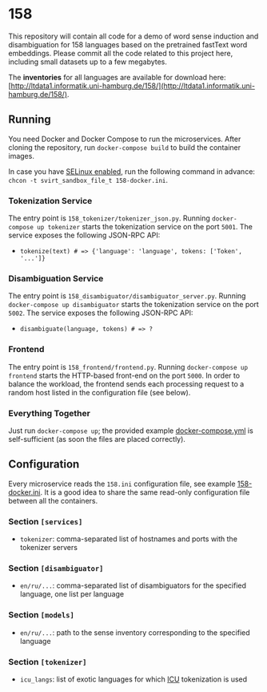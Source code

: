 # 158

This repository will contain all code for a demo of word sense induction and disambiguation for 158 languages based on the pretrained fastText word embeddings. Please commit all the code related to this project here, including small datasets up to a few megabytes.

The **inventories** for all languages are available for download here: [http://ltdata1.informatik.uni-hamburg.de/158/](http://ltdata1.informatik.uni-hamburg.de/158/).

## Running

You need Docker and Docker Compose to run the microservices. After cloning the repository, run `docker-compose build` to build the container images.

In case you have [SELinux enabled](https://stopdisablingselinux.com/), run the following command in advance: `chcon -t svirt_sandbox_file_t 158-docker.ini`.

### Tokenization Service

The entry point is `158_tokenizer/tokenizer_json.py`. Running `docker-compose up tokenizer` starts the tokenization service on the port `5001`. The service exposes the following JSON-RPC API:

* `tokenize(text) # => {'language': 'language', tokens: ['Token', '...']}`

### Disambiguation Service

The entry point is `158_disambiguator/disambiguator_server.py`. Running `docker-compose up disambiguator` starts the tokenization service on the port `5002`. The service exposes the following JSON-RPC API:

* `disambiguate(language, tokens) # => ?`

### Frontend

The entry point is `158_frontend/frontend.py`. Running `docker-compose up frontend` starts the HTTP-based front-end on the port `5000`. In order to balance the workload, the frontend sends each processing request to a random host listed in the configuration file (see below).

### Everything Together

Just run `docker-compose up`; the provided example [docker-compose.yml](docker-compose.yml) is self-sufficient (as soon the files are placed correctly).

## Configuration

Every microservice reads the `158.ini` configuration file, see example [158-docker.ini](158-docker.ini). It is a good idea to share the same read-only configuration file between all the containers.

### Section `[services]`

* `tokenizer`: comma-separated list of hostnames and ports with the tokenizer servers

### Section `[disambiguator]`

* `en/ru/...`: comma-separated list of disambiguators for the specified language, one list per language

### Section `[models]`

* `en/ru/...`: path to the sense inventory corresponding to the specified language

### Section `[tokenizer]`

* `icu_langs`: list of exotic languages for which [ICU](https://github.com/ovalhub/pyicu) tokenization is used
